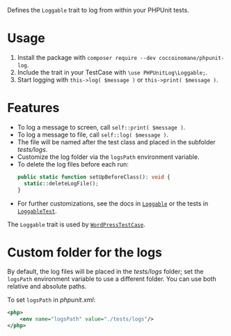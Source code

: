 Defines the `Loggable` trait to log from within your PHPUnit tests.

# Usage

1. Install the package with `composer require --dev coccoinomane/phpunit-log`.
1. Include the trait in your TestCase with `\use PHPUnitLog\Loggable;`.
1. Start logging with `this->log( $message )` or `this->print( $message )`.

# Features

- To log a message to screen, call `self::print( $message )`.
- To log a message to file, call `self::log( $message )`.
- The file will be named after the test class and placed in the subfolder _tests/logs_.
- Customize the log folder via the `logsPath` environment variable.
- To delete the log files before each run:
  ```php
  public static function setUpBeforeClass(): void {
    static::deleteLogFile();
  }
  ```
- For further customizations, see the docs in [`Loggable`](./src/Loggable.php) or the tests in [`LoggableTest`](./tests/LoggableTest.php).

The `Loggable` trait is used by [`WordPressTestCase`](https://github.com/idearia/wp-tests).

# Custom folder for the logs

By default, the log files will be placed in the _tests/logs_ folder; set the `logsPath` environment variable to use a different folder.
You can use both relative and absolute paths.

To set `logsPath` in _phpunit.xml_:

```xml
<php>
    <env name="logsPath" value="./tests/logs"/>
</php>
```

